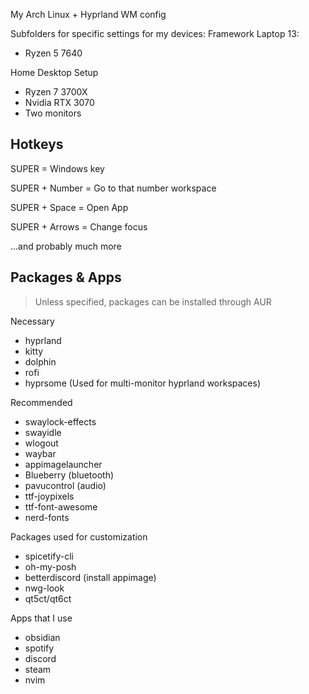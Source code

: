 My Arch Linux + Hyprland WM config

Subfolders for specific settings for my devices:
Framework Laptop 13:
- Ryzen 5 7640

Home Desktop Setup
- Ryzen 7 3700X
- Nvidia RTX 3070
- Two monitors

## Hotkeys
SUPER = Windows key 

SUPER + Number = Go to that number workspace 

SUPER + Space = Open App 

SUPER + Arrows = Change focus 

...and probably much more 

## Packages & Apps
> Unless specified, packages can be installed through AUR

Necessary
- hyprland
- kitty
- dolphin
- rofi
- hyprsome (Used for multi-monitor hyprland workspaces)

Recommended
- swaylock-effects
- swayidle
- wlogout
- waybar
- appimagelauncher
- Blueberry (bluetooth)
- pavucontrol (audio)
- ttf-joypixels
- ttf-font-awesome
- nerd-fonts


Packages used for customization
- spicetify-cli
- oh-my-posh
- betterdiscord (install appimage)
- nwg-look
- qt5ct/qt6ct

Apps that I use
- obsidian
- spotify
- discord
- steam
- nvim

